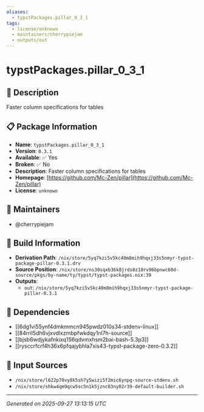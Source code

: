 ```yaml
---
aliases:
  - typstPackages.pillar_0_3_1
tags:
  - license/unknown
  - maintainers/cherrypiejam
  - outputs/out
---
```


# typstPackages.pillar_0_3_1

## 📝 Description

Faster column specifications for tables

## 📋 Package Information

- **Name**: `typstPackages.pillar_0_3_1`
- **Version**: `0.3.1`
- **Available**: ✅ Yes
- **Broken**: ✅ No
- **Description**: Faster column specifications for tables
- **Homepage**: [https://github.com/Mc-Zen/pillar](https://github.com/Mc-Zen/pillar)
- **License**: `unknown`
## 👥 Maintainers

- @cherrypiejam


## 🔧 Build Information

- **Derivation Path**: `/nix/store/5yq7kzi5v5kc40m8mih9hqxj33s5nmyr-typst-package-pillar-0.3.1.drv`
- **Source Position**: `/nix/store/ns30sqxb36k8jrds8z18rv96bpnwc60d-source/pkgs/by-name/ty/typst/typst-packages.nix:39`
- **Outputs**:
  - `out`:  `/nix/store/5yq7kzi5v5kc40m8mih9hqxj33s5nmyr-typst-package-pillar-0.3.1`

## 🔗 Dependencies

- [[6dg1vi55ynf4dmkmmcn945pwdz010s34-stdenv-linux]]
- [[84rril5dh6vjxvdlxzmbpfwkdqy1nl7h-source]]
- [[bjsb6wdjykafnkixq156qdvmxhsm2bai-bash-5.3p3]]
- [[rysccrfcrf4h36x6pfqajybhla7xis43-typst-package-zero-0.3.2]]

## 📁 Input Sources

- `/nix/store/l622p70vy8k5sh7y5wizi5f2mic6ynpg-source-stdenv.sh`
- `/nix/store/shkw4qm9qcw5sc5n1k5jznc83ny02r39-default-builder.sh`

---
*Generated on 2025-09-27 13:13:15 UTC*
